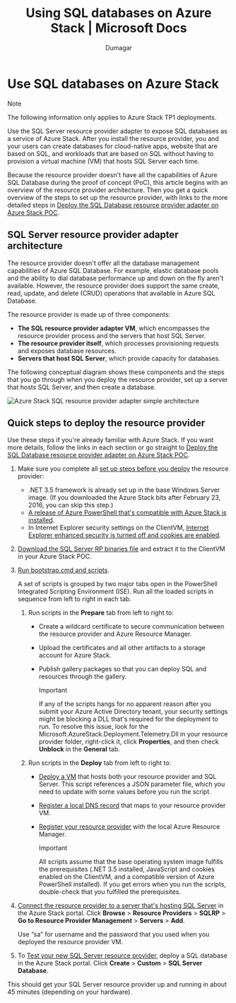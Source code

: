 ﻿---
title: Using SQL databases on Azure Stack | Microsoft Docs
description: Learn how you can deploy SQL databases as a service on Azure Stack and the quick steps to deploy the SQL Server resource provider adapter.
services: azure-stack
documentationcenter: ''
author: Dumagar
manager: byronr
editor: ''

ms.assetid: f88739d7-e639-4bae-b605-388f59cdda51
ms.service: multiple
ms.workload: na
ms.tgt_pltfrm: na
ms.devlang: na
ms.topic: article
ms.date: 09/26/2016
ms.author: dumagar

---
# Use SQL databases on Azure Stack
> [!NOTE]
> The following information only applies to Azure Stack TP1 deployments.
> 
> 

Use the SQL Server resource provider adapter to expose SQL databases as a service of Azure Stack. After you install the resource provider, you and your users can create databases for cloud-native apps, website that are based on SQL, and workloads that are based on SQL without having to provision a virtual machine (VM) that hosts SQL Server each time.

Because the resource provider doesn't have all the capabilities of Azure SQL Database during the proof of concept (PoC), this article begins with an overview of the resource provider architecture. Then you get a quick overview of the steps to set up the resource provider, with links to the more detailed steps in [Deploy the SQL Database resource provider adapter on Azure Stack POC](azure-stack-sql-rp-deploy-long.md).

## SQL Server resource provider adapter architecture
The resource provider doesn't offer all the database management capabilities of Azure SQL Database. For example, elastic database pools and the ability to dial database performance up and down on the fly aren't available. However, the resource provider does support the same create, read, update, and delete (CRUD) operations that available in Azure SQL Database.

The resource provider is made up of three components:

* **The SQL resource provider adapter VM**, which encompasses the resource provider process and the servers that host SQL Server.
* **The resource provider itself**, which processes provisioning requests and exposes database resources.
* **Servers that host SQL Server**, which provide capacity for databases.

The following conceptual diagram shows these components and the steps that you go through when you deploy the resource provider, set up a server that hosts SQL Server, and then create a database.

![Azure Stack SQL resource provider adapter simple architecture](./media/azure-stack-sql-rp-deploy-short/sqlrparch.png)

## Quick steps to deploy the resource provider
Use these steps if you're already familiar with Azure Stack. If you want more details, follow the links in each section or go straight to [Deploy the SQL Database resource provider adapter on Azure Stack POC](azure-stack-sql-rp-deploy-long.md).

1. Make sure you complete all [set up steps before you deploy](azure-stack-sql-rp-deploy-long.md#set-up-steps-before-you-deploy) the resource provider:
   
   * .NET 3.5 framework is already set up in the base Windows Server image. (If you downloaded the Azure Stack bits after February  23, 2016, you can skip this step.)
   * [A release of Azure PowerShell that's compatible with Azure Stack is installed](http://aka.ms/azStackPsh).
   * In Internet Explorer security settings on the ClientVM, [Internet Explorer enhanced security is turned off and cookies are enabled](azure-stack-sql-rp-deploy-long.md#Turn-off-IE-enhanced-security-and-enable-cookies).
2. [Download the SQL Server RP binaries file](http://aka.ms/massqlrprfrsh) and extract it to the ClientVM in your Azure Stack POC.
3. [Run bootstrap.cmd and scripts](azure-stack-sql-rp-deploy-long.md#Bootstrap-the-resource-provider-deployment-PowerShell-and-Prepare-for-deployment).
   
    A set of scripts is grouped by two major tabs open in the PowerShell Integrated Scripting Environment (ISE). Run all the loaded scripts in sequence from left to right in each tab.
   
   1. Run scripts in the **Prepare** tab from left to right to:
      
      * Create a wildcard certificate to secure communication between the resource provider and Azure Resource Manager.
      * Upload the certificates and all other artifacts to a storage account for Azure Stack.
      * Publish gallery packages so that you can deploy SQL and resources through the gallery.
        
        > [!IMPORTANT]
        > If any of the scripts hangs for no apparent reason after you submit your Azure Active Directory tenant, your security settings might be blocking a DLL that's required for the deployment to run. To resolve this issue, look for the Microsoft.AzureStack.Deployment.Telemetry.Dll in your resource provider folder, right-click it, click **Properties**, and then check **Unblock** in the **General** tab.
        > 
        > 
   2. Run scripts in the **Deploy** tab from left to right to:
      
      * [Deploy a VM](azure-stack-sql-rp-deploy-long.md#Deploy-the-SQL-Server-Resource-Provider-VM) that hosts both your resource provider and SQL Server. This script references a JSON parameter file, which you need to update with some values before you run the script.
      * [Register a local DNS record](azure-stack-sql-rp-deploy-long.md#Update-the-local-DNS) that maps to your resource provider VM.
      * [Register your resource provider](azure-stack-sql-rp-deploy-long.md#Register-the-SQL-RP-Resource-Provider) with the local Azure Resource Manager.
        
        > [!IMPORTANT]
        > All scripts assume that the base operating system image fulfills the prerequisites (.NET 3.5 installed, JavaScript and cookies enabled on the ClientVM, and a compatible version of Azure PowerShell installed). If you get errors when you run the scripts, double-check that you fulfilled the prerequisites.
        > 
        > 
4. [Connect the resource provider to a server that's hosting SQL Server](#Provide-capacity-to-your-SQL-Resource-Provider-by-connecting-it-to-a-hosting-SQL-server) in the Azure Stack portal. Click **Browse** &gt; **Resource Providers** &gt; **SQLRP** &gt; **Go to Resource Provider Management** &gt; **Servers** &gt; **Add**.
   
    Use “sa” for username and the password that you used when you deployed the resource provider VM.
5. To [Test your new SQL Server resource provider](/azure-stack-sql-rp-deploy-long.md#create-your-first-sql-database-to-test-your-deployment), deploy a SQL database in the Azure Stack portal. Click **Create** &gt; **Custom** &gt; **SQL Server Database**.

This should get your SQL Server resource provider up and running in about 45 minutes (depending on your hardware).

